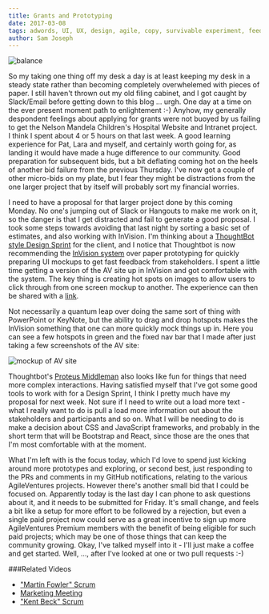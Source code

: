```yaml
---
title: Grants and Prototyping
date: 2017-03-08
tags: adwords, UI, UX, design, agile, copy, survivable experiment, feedback
author: Sam Joseph
---
```


![balance](/images/grants.png)

So my taking one thing off my desk a day is at least keeping my desk in a steady state rather than becoming completely overwhelemed with pieces of paper.  I still haven't thrown out my old filing cabinet, and I got caught by Slack/Email before getting down to this blog ... urgh.  One day at a time on the ever present moment path to enlightement :-)  Anyhow, my generally despondent feelings about applying for grants were not buoyed by us failing to get the Nelson Mandela Children's Hospital Website and Intranet project.  I think I spent about 4 or 5 hours on that last week.  A good learning experience for Pat, Lara and myself, and certainly worth going for, as landing it would have made a huge difference to our community.  Good preparation for subsequent bids, but a bit deflating coming hot on the heels of another bid failure from the previous Thursday.  I've now got a couple of other micro-bids on my plate, but I fear they might be distractions from the one larger project that by itself will probably sort my financial worries.

I need to have a proposal for that larger project done by this coming Monday.  No one's jumping out of Slack or Hangouts to make me work on it, so the danger is that I get distracted and fail to generate a good proposal.  I took some steps towards avoiding that last night by sorting a basic set of estimates, and also working with InVision.  I'm thinking about a [ThoughtBot style Design Sprint](https://thoughtbot.com/product-design-sprint/guide) for the client, and I notice that Thoughtbot is now recommending the [InVision system](https://www.invisionapp.com/) over paper prototyping for quickly preparing UI mockups to get fast feedback from stakeholders.  I spent a little time getting a version of the AV site up in InVision and got comfortable with the system.  The key thing is creating hot spots on images to allow users to click through from one screen mockup to another.  The experience can then be shared with a [link](https://invis.io/B7ARISKJV#/222386846_Home_Screen).

Not necessarily a quantum leap over doing the same sort of thing with PowerPoint or KeyNote, but the ability to drag and drop hotspots makes the InVision something that one can more quickly mock things up in.  Here you can see a few hotspots in green and the fixed nav bar that I made after just taking a few screenshots of the AV site:

![mockup of AV site](https://www.dropbox.com/s/t3b3l3q0z5poqfo/Screenshot%202017-03-08%2010.18.00.png?dl=1)

Thoughtbot's [Proteus Middleman](https://github.com/thoughtbot/proteus-middleman) also looks like fun for things that need more complex interactions.  Having satisfied myself that I've got some good tools to work with for a Design Sprint, I think I pretty much have my proposal for next week.  Not sure if I need to write out a load more text - what I really want to do is pull a load more information out about the stakeholders and participants and so on.  What I will be needing to do is make a decision about CSS and JavaScript frameworks, and probably in the short term that will be Bootstrap and React, since those are the ones that I'm most comfortable with at the moment.

What I'm left with is the focus today, which I'd love to spend just kicking around more prototypes and exploring, or second best, just responding to the PRs and comments in my GitHub notifications, relating to the various AgileVentures projects.  However there's another small bid that I could be focused on.  Apparently today is the last day I can phone to ask questions about it, and it needs to be submitted for Friday.  It's small change, and feels a bit like a setup for more effort to be followed by a rejection, but even a single paid project now could serve as a great incentive to sign up more AgileVentures Premium members with the benefit of being eligible for such paid projects; which may be one of those things that can keep the community growing.  Okay, I've talked myself into it - I'll just make a coffee and get started.  Well, ..., after I've looked at one or two pull requests :-)

###Related Videos

* ["Martin Fowler" Scrum](https://www.youtube.com/watch?v=Uqs3P_-sWfY)
* [Marketing Meeting](https://www.youtube.com/watch?v=Zg9s5KCFlU8)
* ["Kent Beck" Scrum](https://www.youtube.com/watch?v=o-Z8uK2H-Sk)

